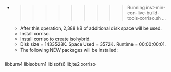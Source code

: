 * >>>>>>>>> Running inst-min-con-live-build-tools-xorriso.sh ...
  * After this operation, 2,388 kB of additional disk space will be used.
  * Install xorriso.
  * Install xorriso to create isohybrid.
  * Disk size = 1433528K. Space Used = 3572K. Runtime = 00:00:00:01.
  * The following NEW packages will be installed:
  ```bash
libburn4 libisoburn1 libisofs6 libjte2 xorriso
  ```

